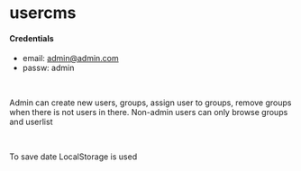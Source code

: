 # usercms

#### Credentials

*   email: admin@admin.com
*   passw:  admin



<br />

Admin can create new users, groups, assign user to groups, remove groups when there is not users in there.
Non-admin users can only browse groups and userlist

<br />

To save date LocalStorage is used


